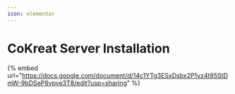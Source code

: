 ```yaml
---
icon: elementor
---
```


# CoKreat Server Installation



{% embed url="https://docs.google.com/document/d/14c1YTg3ESxDsbx2P1yz4t85StDmW-9bDSeP8ypve3T8/edit?usp=sharing" %}

